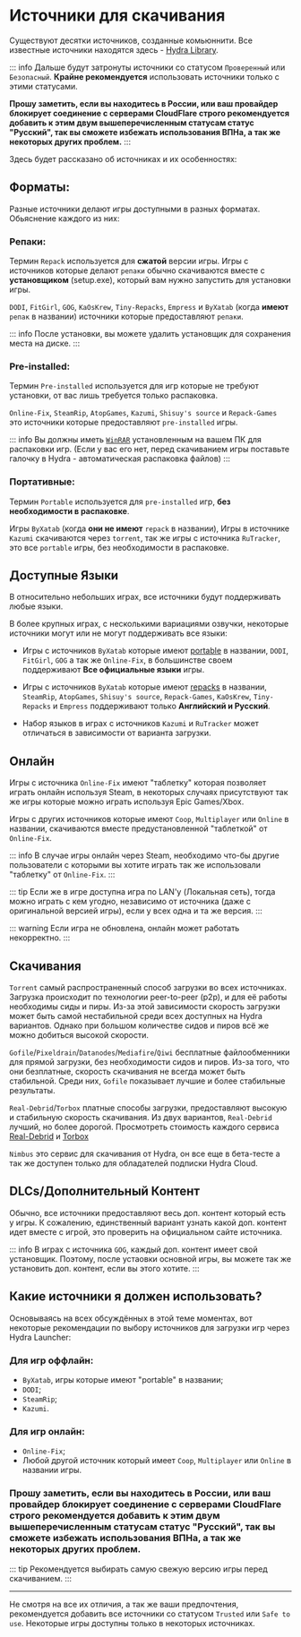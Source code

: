 # Источники для скачивания

Существуют десятки источников, созданные комьюннити. Все известные источники находятся здесь - [Hydra Library](https://library.hydra.wiki/library).

::: info Дальше будут затронуты источники со статусом `Проверенный` или `Безопасный`. **Крайне рекомендуется** использовать источники только с этими статусами.

**Прошу заметить, если вы находитесь в России, или ваш провайдер блокирует соединение с серверами CloudFlare строго рекомендуется добавить к этим двум вышеперечисленным статусам статус "Русский", так вы сможете избежать использования ВПНа, а так же некоторых других проблем.**
:::

Здесь будет рассказано об источниках и их особенностях:

## Форматы:

Разные источники делают игры доступными в разных форматах. Обьяснение каждого из них:

### Репаки:

Термин `Repack` используется для **сжатой** версии игры. Игры с источников которые делают `репаки` обычно скачиваются вместе с **установщиком** (setup.exe), который вам нужно запустить для установки игры.

`DODI`, `FitGirl`, `GOG`, `KaOsKrew`, `Tiny-Repacks`, `Empress` и `ByXatab` (когда **имеют** `репак` в названии) источники которые предоставляют `репаки`.

::: info После установки, вы можете удалить установщик для сохранения места на диске.
:::

### Pre-installed:

Термин `Pre-installed` используется для игр которые не требуют установки, от вас лишь требуется только распаковка.

`Online-Fix`, `SteamRip`, `AtopGames`, `Kazumi`, `Shisuy's source` и `Repack-Games` это источники которые предоставляют `pre-installed` игры.

::: info Вы должны иметь [`WinRAR`](https://www.win-rar.com/fileadmin/winrar-versions/winrar/winrar-x64-711br.exe) установленным на вашем ПК для распаковки игр. (Если у вас его нет, перед скачиванием игры поставьте галочку в Hydra - автоматическая распаковка файлов)
:::

### Портативные:

Термин `Portable` используется для `pre-installed` игр, **без необходимости в распаковке**.

Игры `ByXatab` (когда **они не имеют** `repack` в названии), Игры в источнике `Kazumi` скачиваются через `torrent`, так же игры с источника `RuTracker`, это все `portable` игры, без необходимости в распаковке.

## Доступные Языки

В относительно небольших играх, все источники будут поддерживать любые языки.

В более крупных играх, с несколькими вариациями озвучки, некоторые источники могут или не могут поддерживать все языки:

- Игры с источников `ByXatab` которые имеют [portable](download-sources.html#portable) в названии, `DODI`, `FitGirl`, `GOG` а так же `Online-Fix`, в большинстве своем поддерживают **Все официальные языки** игры.

- Игры с источников `ByXatab` которые имеют [repacks](download-sources.html#repack) в названии, `SteamRip`, `AtopGames`, `Shisuy's source`, `Repack-Games`, `KaOsKrew`, `Tiny-Repacks` и `Empress` поддерживают только **Английский и Русский**.

- Набор языков в играх с источников `Kazumi` и `RuTracker` может отличаться в зависимости от варианта загрузки.

## Онлайн

Игры с источника `Online-Fix` имеют "таблетку" которая позволяет играть онлайн используя Steam, в некоторых случаях присутствуют так же игры которые можно играть используя Epic Games/Xbox.

Игры с других источников которые имеют `Coop`, `Multiplayer` или `Online` в названии, скачиваются вместе предустановленной "таблеткой" от `Online-Fix`.

::: info В случае игры онлайн через Steam, необходимо что-бы другие пользователи с которыми вы хотите играть так же использовали "таблетку" от `Online-Fix`.
:::

::: tip Если же в игре доступна игра по LAN'y (Локальная сеть), тогда можно играть с кем угодно, независимо от источника (даже с оригинальной версией игры), если у всех одна и та же версия.
:::

::: warning Если игра не обновлена, онлайн может работать некорректно.
:::

## Скачивания

`Torrent` самый распространенный способ загрузки во всех источниках. Загрузка происходит по технологии peer-to-peer (p2p), и для её работы необходимы сиды и пиры. Из-за этой зависимости скорость загрузки может быть самой нестабильной среди всех доступных на Hydra вариантов. Однако при большом количестве сидов и пиров всё же можно добиться высокой скорости.

`Gofile`/`Pixeldrain`/`Datanodes`/`Mediafire`/`Qiwi` бесплатные файлообменники для прямой загрузки, без необходимости сидов и пиров. Из-за того, что они безплатные, скорость скачивания не всегда может быть стабильной. Среди них, `Gofile` показывает лучшие и более стабильные результаты.

`Real-Debrid`/`Torbox` платные способы загрузки, предоставляют высокую и стабильную скорость скачивания. Из двух вариантов, `Real-Debrid` лучший, но более дорогой. Просмотреть стоимость каждого сервиса [Real-Debrid](https://real-debrid.com/) и [Torbox](https://torbox.app/)

`Nimbus` это сервис для скачивания от Hydra, он все еще в бета-тесте а так же доступен только для обладателей подписки Hydra Cloud.

## DLCs/Дополнительный Контент

Обычно, все источники предоставляют весь доп. контент который есть у игры. К сожалению, единственный вариант узнать какой доп. контент идет вместе с игрой, это проверить на официальном сайте источника.

::: info В играх с источника `GOG`, каждый доп. контент имеет свой установщик. Поэтому, после устаовки основной игры, вы можете так же установить доп. контент, если вы этого хотите.
:::

## Какие источники я должен использовать?

Основываясь на всех обсуждённых в этой теме моментах, вот некоторые рекомендации по выбору источников для загрузки игр через Hydra Launcher:

### Для игр оффлайн:

- `ByXatab`, игры которые имеют "portable" в названии;
- `DODI`;
- `SteamRip`;
- `Kazumi`.

### Для игр онлайн:
- `Online-Fix`;
- Любой другой источник который имеет `Coop`, `Multiplayer` или `Online` в названии игры.

### **Прошу заметить, если вы находитесь в России, или ваш провайдер блокирует соединение с серверами CloudFlare строго рекомендуется добавить к этим двум вышеперечисленным статусам статус "Русский", так вы сможете избежать использования ВПНа, а так же некоторых других проблем.**

::: tip Рекомендуется выбирать самую свежую версию игры перед скачиванием.
:::

___

Не смотря на все их отличия, а так же ваши предпочтения, рекомендуется добавить все источники со статусом `Trusted` или `Safe to use`. Некоторые игры доступны только в некоторых источниках.
